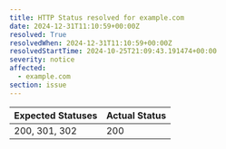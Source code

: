 ```yaml
---
title: HTTP Status resolved for example.com
date: 2024-12-31T11:10:59+00:00Z
resolved: True
resolvedWhen: 2024-12-31T11:10:59+00:00Z
resolvedStartTime: 2024-10-25T21:09:43.191474+00:00
severity: notice
affected:
  - example.com
section: issue
---
```


| Expected Statuses | Actual Status  |
|-------------------|----------------|
| 200, 301, 302 | 200 |
